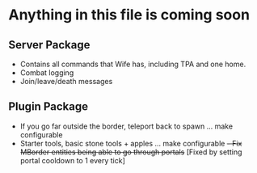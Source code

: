 # Anything in this file is coming soon

## Server Package
- Contains all commands that Wife has, including TPA and one home.
- Combat logging
- Join/leave/death messages

## Plugin Package
- If you go far outside the border, teleport back to spawn ... make configurable
- Starter tools, basic stone tools + apples ... make configurable
~~- Fix MBorder entities being able to go through portals~~ [Fixed by setting portal cooldown to 1 every tick]